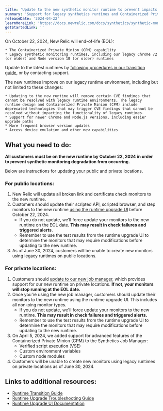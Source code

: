 ```yaml
---
title: 'Update to the new synthetic monitor runtime to prevent impacts to your synthetic monitors'
summary: 'Support for legacy synthetics runtimes and Containerized Private Minion will be concluded on October 22, 2024'
releaseDate: '2024-04-22'
learnMoreLink: 'https://docs.newrelic.com/docs/synthetics/synthetic-monitoring/using-monitors/runtime-upgrade-ui'
getStartedLink: ''
---
```


On October 22, 2024, New Relic will end-of-life (EOL):

    * The Containerized Private Minion (CPM) capability
    * Legacy synthetic monitoring runtimes, including our legacy Chrome 72 (or older) and Node version 10 (or older) runtimes 

Update to the latest runtimes by [following procedures in our transition guide](https://docs.newrelic.com/docs/synthetics/synthetic-monitoring/using-monitors/new-runtime/), or by contacting support.

The new runtimes improve on our legacy runtime environment, including but not limited to these changes:  

    * Updating to the new runtime will remove certain CVE findings that cannot be resolved with legacy runtime environments. The legacy runtime design and Containerized Private Minion (CPM) include deprecated technologies that may trigger CVE findings that cannot be resolved without impacting the functionality of legacy runtimes.
    * Support for newer Chrome and Node.js versions, including easier upgrade paths
    * More frequent browser version updates
    * Access device emulation and other new capabilities 

## What you need to do:

**All customers must be on the new runtime by October 22, 2024 in order to prevent synthetic monitoring degradation from occurring.**

Below are instructions for updating your public and private locations. 

### For public locations:

1. New Relic will update all broken link and certificate check monitors to the new runtime.
1. Customers should update their scripted API, scripted browser, and step monitors to the new runtime [using the runtime upgrade UI](https://docs.newrelic.com/docs/synthetics/synthetic-monitoring/using-monitors/runtime-upgrade-ui) before October 22, 2024. 
   * If you do not update, we’ll force update your monitors to the new runtime on the EOL date. **This may result in check failures and triggered alerts.**
   * Remember to use the test results from the runtime upgrade UI to determine the monitors that may require modifications before updating to the new runtime.
2. As of June 30, 2024, customers will be unable to create new monitors using legacy runtimes on public locations.

### For private locations:

1. Customers should [update to our new job manager](https://docs.newrelic.com/docs/synthetics/synthetic-monitoring/private-locations/job-manager-transition-guide/), which provides support for our new runtime on private locations. **If not, your monitors will stop running at the EOL date.**
1. Once you're using the new job manager, customers should update their monitors to the new runtime using the runtime upgrade UI. This includes all non-ping monitor types. 
   * If you do not update, we'll force update your monitors to the new runtime. **This may result in check failures and triggered alerts.**
   * Remember to use the test results from the runtime upgrade UI to determine the monitors that may require modifications before updating to the new runtime.
2. On April 5, 2024, we added support for advanced features of the Containerized Private Minion (CPM) to the Synthetics Job Manager:
   * Verified script execution (VSE)
   * Custom environment variables
   * Custom node modules
3. Customers will be unable to create new monitors using legacy runtimes on private locations as of June 30, 2024.

## Links to additional resources:

* [Runtime Transition Guide](https://docs.newrelic.com/docs/synthetics/synthetic-monitoring/using-monitors/new-runtime/)
* [Runtime Upgrade Troubleshooting Guide](https://docs.newrelic.com/docs/synthetics/synthetic-monitoring/troubleshooting/runtime-upgrade-troubleshooting/)
* [Runtime Upgrade UI Documentation](https://docs.newrelic.com/docs/synthetics/synthetic-monitoring/using-monitors/runtime-upgrade-ui)
